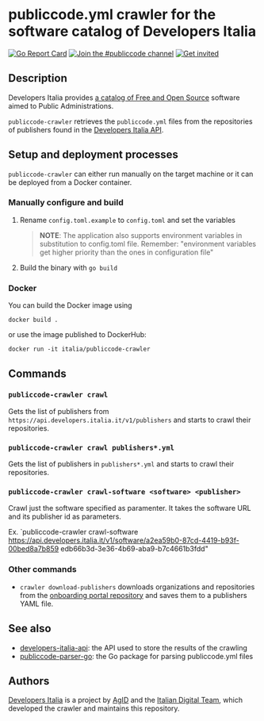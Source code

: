 # publiccode.yml crawler for the software catalog of Developers Italia

[![Go Report Card](https://goreportcard.com/badge/github.com/italia/publiccode-crawler/v4)](https://goreportcard.com/report/github.com/italia/publiccode-crawler/v4)
[![Join the #publiccode channel](https://img.shields.io/badge/Slack%20channel-%23publiccode-blue.svg?logo=slack)](https://developersitalia.slack.com/messages/CAM3F785T)
[![Get invited](https://slack.developers.italia.it/badge.svg)](https://slack.developers.italia.it/)

## Description

Developers Italia provides [a catalog of Free and Open Source](https://developers.italia.it/en/search)
software aimed to Public Administrations.

`publiccode-crawler` retrieves the `publiccode.yml` files from the
repositories of publishers found in the [Developers Italia API](https://github.com/italia/developers-italia-api).

## Setup and deployment processes

`publiccode-crawler` can either run manually on the target machine or it can be deployed
from a Docker container.

### Manually configure and build

1. Rename `config.toml.example` to `config.toml` and set the variables

   > **NOTE**: The application also supports environment variables in substitution
   > to config.toml file. Remember: "environment variables get higher priority than
   > the ones in configuration file"

2. Build the binary with `go build`

### Docker

You can build the Docker image using

```console
docker build .
```

or use the image published to DockerHub:

```console
docker run -it italia/publiccode-crawler
```

## Commands

### `publiccode-crawler crawl`

Gets the list of publishers from `https://api.developers.italia.it/v1/publishers`
and starts to crawl their repositories.

### `publiccode-crawler crawl publishers*.yml`

Gets the list of publishers in `publishers*.yml` and starts to crawl
their repositories.

### `publiccode-crawler crawl-software <software> <publisher>`

Crawl just the software specified as paramenter.
It takes the software URL and its publisher id as parameters.

Ex. `publiccode-crawler crawl-software https://api.developers.italia.it/v1/software/a2ea59b0-87cd-4419-b93f-00bed8a7b859 edb66b3d-3e36-4b69-aba9-b7c4661b3fdd"

### Other commands

* `crawler download-publishers` downloads organizations and repositories from
  the [onboarding portal repository](https://github.com/italia/developers-italia-onboarding)
  and saves them to a publishers YAML file.

## See also

* [developers-italia-api](https://github.com/italia/developers-italia-api): the API
  used to store the results of the crawling
* [publiccode-parser-go](https://github.com/italia/publiccode-parser-go): the Go
  package for parsing publiccode.yml files

## Authors

[Developers Italia](https://developers.italia.it) is a project by
[AgID](https://www.agid.gov.it/) and the
[Italian Digital Team](https://teamdigitale.governo.it/), which developed the
crawler and maintains this repository.
